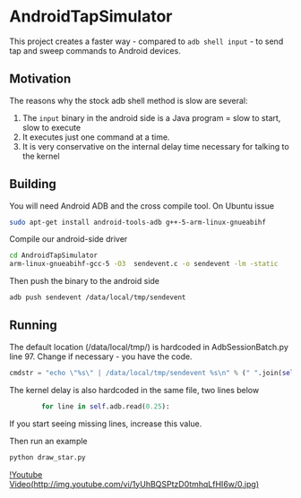 # AndroidTapSimulator

This project creates a faster way - compared to `adb shell input` - to send tap and sweep commands to Android devices.

## Motivation 

The reasons why the stock adb shell method is slow are several: 

1. The `input` binary in the android side is a Java program = slow to start, slow to execute
2. It executes just one command at a time. 
3. It is very conservative on the internal delay time necessary for talking to the kernel 

## Building 

You will need Android ADB and the cross compile tool. On Ubuntu issue

```bash
sudo apt-get install android-tools-adb g++-5-arm-linux-gnueabihf
```

Compile our android-side driver 

```bash
cd AndroidTapSimulator
arm-linux-gnueabihf-gcc-5 -O3  sendevent.c -o sendevent -lm -static
```
Then push the binary to the android side

```bash
adb push sendevent /data/local/tmp/sendevent
```

## Running 

The default location (/data/local/tmp/) is hardcoded in AdbSessionBatch.py line 97. Change if necessary - you have the code.
```python
cmdstr = "echo \"%s\" | /data/local/tmp/sendevent %s\n" % (" ".join(self.commands),self.touchscreen )
```
The kernel delay is also hardcoded in the same file, two lines below
```python
        for line in self.adb.read(0.25):
```
If you start seeing missing lines, increase this value.
        
Then run an example

```bash
python draw_star.py
```
[!Youtube Video(http://img.youtube.com/vi/1yUhBQSPtzD0tmhqLfHI6w/0.jpg)](https://www.youtube.com/watch?v=kQ-1bTO8W3E)
